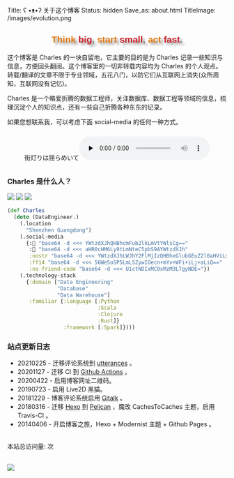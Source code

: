 Title: ʕ •ᴥ•ʔ 关于这个博客
Status: hidden
Save_as: about.html
TitleImage: /images/evolution.png

<h2 class="no-bullet" style="color: gray;text-align: center;font-family: 'Unica One',sans-serif;font-weight: 600;text-shadow: 5px 5px 5px #999;"><span style="color:#e47911;">Think</span><span style="color:#c92027;"> big</span>,<span style="color:#e47911;"> start</span><span style="color:#c92027;"> small</span>,<span style="color:#e47911;"> act</span><span style="color:#c92027;"> fast</span>.</h2>

这个博客是 Charles 的一块自留地，它主要的目的是为 Charles 记录一些知识与信息，方便回头翻阅。这个博客里的一切非转载内容均为 Charles 的个人观点。转载/翻译的文章不限于专业领域，五花八门，以防它们从互联网上消失(众所周知，互联网没有记忆)。

Charles 是一个略爱折腾的数据工程师，关注数据库、数据工程等领域的信息，梳理沉淀个人的知识点，还有一些自己折腾各种东东的记录。

如果您想联系我，可以考虑下面 social-media 的任何一种方式。


<div class="container-audio" style="text-align:center;margin-top:1.5rem;margin-bottom:2rem;"><span class="music">街灯りは揺らめいて</span><audio controls preload="none"><source src="http://music.163.com/song/media/outer/url?id=1803601924"/>~这里是一首好听的曲子，但你的浏览器不支持 audio 标签，很遗憾你听不到它~</audio></div>


<h3 class="no-bullet">Charles 是什么人<span class="blink-cursor">？</span></h3>

<a href="https://paxinla.github.io/my-online-resume/cn/" style="display:inline-block;border:none;"><img src="https://img.shields.io/badge/Looingking%20for-Greener%20Pasture-green" /></a>
<a href="https://paxinla.github.io/gpg_pub_key.html" target="_blank" style="display:inline-block;border:none;"><img src="https://img.shields.io/badge/GPG%20KEY-47E15BF5-da282a" /></a>
<a href="https://snort.social/p/npub12zm89jjwq6x2aaxpv489w0hsx2fn5z0uzy7az4snncar3ygkr93q52kjeg" target="_blank" style="display:inline-block;border:none;"><img src="https://img.shields.io/badge/%F0%9F%92%AC%20nostr-aksura--bacae223@paxinla.github.io-14354C" /></a>


```clojure
(def Charles
  (doto (DataEngineer.)
    (.location
      "Shenzhen Guangdong")
    (.social-media 
      {:📧 "base64 -d <<< YWtzdXJhQHBhcmFub2lkLmVtYWlsCg=="
       :🐘 "base64 -d <<< aHR0cHM6Ly9tLmNteC5pbS9AYWtzdXJh"
       :nostr "base64 -d <<< YWtzdXJhLWJhY2FlMjIzQHBheGlubGEuZ2l0aHViLmlv"
       :ff14 "base64 -d <<< 56We5oSP5LmL5ZywIOecn+mYv+WFi+iLj+aLiQ=="
       :ns-friend-code "base64 -d <<< U1ctNDIxMC0xMzM3LTgyNDE="})
    (.technology-stack
      {:domain ["Data Engineering"
                "Database"
                "Data Warehouse"]
       :familiar {:language [:Python
                             :Scala
                             :Clojure
                             :Rust]}
                  :framework [:Spark]})))

```

<h3 class="no-bullet">站点更新日志</h3>

+ 20210225 - 迁移评论系统到 [utterances](https://utteranc.es) 。
+ 20201127 - 迁移 CI 到 [Github Actions](https://github.com/features/actions) 。
+ 20200422 - 启用博客网址二维码。
+ 20190723 - 启用 Live2D 黑猫。
+ 20181229 - 博客评论系统启用 [Gitalk](https://gitalk.github.io/) 。
+ 20180316 - 迁移 [Hexo](https://hexo.io/zh-cn/) 到 [Pelican](https://blog.getpelican.com/) ，魔改 CachesToCaches 主题，启用 Travis-CI 。
+ 20140406 - 开启博客之旅，Hexo + Modernist 主题 + Github Pages 。

<br/><span id="busuanzi_container_site_pv">本站总访问量:  <span id="busuanzi_value_site_pv"></span> 次</span><br/>

<br/>

<img src="https://ghchart.rshah.org/paxinla" />

